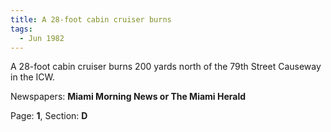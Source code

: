 ```yaml
---  
title: A 28-foot cabin cruiser burns  
tags:  
  - Jun 1982  
---  
```

  
A 28-foot cabin cruiser burns 200 yards north of the 79th Street Causeway in the ICW.  
  
Newspapers: **Miami Morning News or The Miami Herald**  
  
Page: **1**, Section: **D** 
